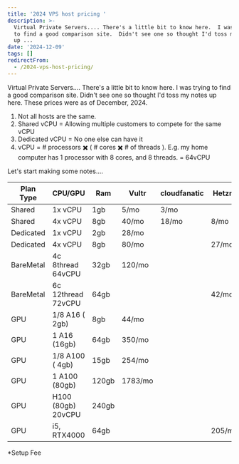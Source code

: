 ```yaml
---
title: '2024 VPS host pricing '
description: >-
  Virtual Private Servers.... There's a little bit to know here.  I was trying
  to find a good comparison site.  Didn't see one so thought I'd toss my notes
  up ...
date: '2024-12-09'
tags: []
redirectFrom:
  - /2024-vps-host-pricing/
---
```


Virtual Private Servers.... There's a little bit to know here.  I was trying to find a good comparison site.  Didn't see one so thought I'd toss my notes up here.   These prices were as of December, 2024.

1. Not all hosts are the same.
2. Shared vCPU = Allowing multiple customers to compete for the same vCPU
3. Dedicated vCPU = No one else can have it
4. vCPU = # processors ✖️ ( # cores ✖️ # of threads ).  E.g. my home computer has 1 processor with 8 cores, and 8 threads.  = 64vCPU

Let's start making some notes....

| Plan Type | CPU/GPU            | Ram   | Vultr   | cloudfanatic | Hetzner | Linode | DO      | IONOS | Hostgater | fly.io  | dreamhost |
| --------- | ------------------ | ----- | ------- | ------------ | ------- | ------ | ------- | ----- | --------- | ------- | --------- |
| Shared    | 1x vCPU            | 1gb   | 5/mo    | 3/mo         |         | 5/mo   | 6/mo    | 2/mo  |           | 6/mo    | 6/mo      |
| Shared    | 4x vCPU            | 8gb   | 40/mo   | 18/mo        | 8/mo    | 48/mo  | 48/mo   | 10/mo |           | 42/mo   | 48/mo     |
| Dedicated | 1x vCPU            | 2gb   | 28/mo   |              |         |        |         |       |           | 31/mo   |           |
| Dedicated | 4x vCPU            | 8gb   | 80/mo   |              | 27/mo   | 72/mo  | 84/mo   | 60/mo | 93/mo     | 124/mo  |           |
| BareMetal | 4c 8thread 64vCPU  | 32gb  | 120/mo  |              |         |        |         |       |           |         |           |
| BareMetal | 6c 12thread 72vCPU | 64gb  |         |              | 42/mo   |        |         |       |           |         |           |
| GPU       | 1/8 A16  ( 2gb)    | 8gb   | 44/mo   |              |         |        |         |       |           |         |           |
| GPU       | 1 A16    (16gb)    | 64gb  | 350/mo  |              |         |        |         |       |           |         |           |
| GPU       | 1/8 A100 ( 4gb)    | 15gb  | 254/mo  |              |         |        |         |       |           |         |           |
| GPU       | 1 A100   (80gb)    | 120gb | 1783/mo |              |         |        |         |       |           | 2604/mo |           |
| GPU       | H100 (80gb) 20vCPU | 240gb |         |              |         |        | 2522/mo |       |           |         |           |
| GPU       | i5, RTX4000        | 64gb  |         |              | 205/mo* | 638/mo |         |       |           |         |           |

\*Setup Fee